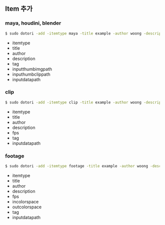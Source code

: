 ## Item 추가
### maya, houdini, blender
```bash
$ sudo dotori -add -itemtype maya -title example -author woong -description "description1 about some details" -tag "나무 낙엽 item1" -inputthumbimgpath /Users/seoyoungbae/git/fork/dotori/examples/maya/thumbnail.jpg -inputthumbclippath /Users/seoyoungbae/git/fork/dotori/examples/maya/thumbnail.mov -inputdatapath /Users/seoyoungbae/git/fork/dotori/examples/maya/maya_scene.ma
```
- itemtype
- title
- author
- description
- tag
- inputthumbimgpath
- inputhumbclippath
- inputdatapath
### clip
```bash
$ sudo dotori -add -itemtype clip -title example -author woong -description "description1 about some details" -tag "나무 낙엽 item1" -fps 24 -inputdatapath /Users/seoyoungbae/git/fork/dotori/examples/maya/thumbnail.mov
```
- itemtype
- title
- author
- description
- fps
- tag
- inputdatapath

### footage
```bash
$ sudo dotori -add -itemtype footage -title example -author woong -description "description1 about some details" -tag "나무 낙엽 item1" -fps 24 -incolorspace "ACES - ACES2065-1" -outcolorspace "Output - Rec.709" -inputdatapath "/Users/seoyoungbae/git/lazypic/tdcourse_examples/footage/exr_linear/A005C021_150831_R0D0.156404.exr /Users/seoyoungbae/git/lazypic/tdcourse_examples/footage/exr_linear/A005C021_150831_R0D0.156405.exr /Users/seoyoungbae/git/lazypic/tdcourse_examples/footage/exr_linear/A005C021_150831_R0D0.156406.exr"
```
- itemtype
- title
- author
- description
- fps
- incolorspace
- outcolorspace
- tag
- inputdatapath
